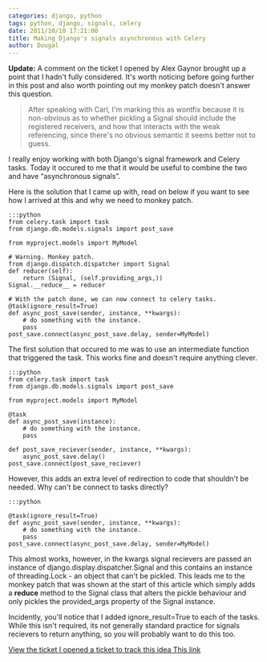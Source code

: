 ```yaml
---
categories: django, python
tags: python, django, signals, celery
date: 2011/10/10 17:21:00
title: Making Django's signals asynchronous with Celery
author: Dougal
---
```


**Update:** A comment on the ticket I opened by Alex Gaynor brought up a point
that I hadn't fully considered. It's worth noticing before going further in
this post and also worth pointing out my monkey patch doesn't answer this
question.

> After speaking with Carl, I'm marking this as wontfix because it is
> non-obvious as to whether pickling a Signal should include the registered
> receivers, and how that interacts with the weak referencing, since there's no
> obvious semantic it seems better not to guess.

I really enjoy working with both Django's signal framework and Celery tasks.
Today it occured to me that it would be useful to combine the two and have
“asynchronous signals”.

Here is the solution that I came up with, read on below if you want to see how
I arrived at this and why we need to monkey patch.

    :::python
    from celery.task import task
    from django.db.models.signals import post_save

    from myproject.models import MyModel

    # Warning. Monkey patch.
    from django.dispatch.dispatcher import Signal
    def reducer(self):
        return (Signal, (self.providing_args,))
    Signal.__reduce__ = reducer

    # With the patch done, we can now connect to celery tasks.
    @task(ignore_result=True)
    def async_post_save(sender, instance, **kwargs):
        # do something with the instance.
        pass
    post_save.connect(async_post_save.delay, sender=MyModel)


The first solution that occured to me was to use an intermediate function that
triggered the task. This works fine and doesn't require anything clever.

    :::python
    from celery.task import task
    from django.db.models.signals import post_save

    from myproject.models import MyModel

    @task
    def async_post_save(instance):
        # do something with the instance.
        pass

    def post_save_reciever(sender, instance, **kwargs):
        async_post_save.delay()
    post_save.connect(post_save_reciever)


However, this adds an extra level of redirection to code that shouldn't be
needed. Why can't be connect to tasks directly?

    :::python

    @task(ignore_result=True)
    def async_post_save(sender, instance, **kwargs):
        # do something with the instance.
        pass
    post_save.connect(async_post_save.delay, sender=MyModel)

This almost works, however, in the kwargs signal recievers are passed an
instance of django.display.dispatcher.Signal and this contains an instance
of threading.Lock - an object that can't be pickled. This leads me to the
monkey patch that was shown at the start of this article which simply adds
a __reduce__ method to the Signal class that alters the pickle behaviour and
only pickles the provided_args property of the Signal instance.

Incidently, you'll notice that I added ignore_result=True to each of the tasks.
While this isn't required, its not generally standard practice for signals
recievers to return anything, so you will probably want to do this too.

[View the ticket I opened a ticket to track this idea This link](https://code.djangoproject.com/ticket/17029)
